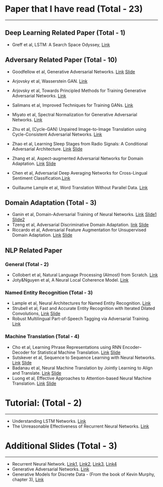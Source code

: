 # Paper that I have read (Total - 23)
---

## Deep Learning Related Paper (Total - 1)

- Greff et al, LSTM: A Search Space Odyssey, [Link](https://arxiv.org/pdf/1503.04069.pdf)

## Adversary Related Paper (Total - 10)
- Goodfellow et al, Generative Adversarial Networks. [Link](https://arxiv.org/abs/1406.2661) [Slide](https://drive.google.com/file/d/1qd9J7RDXh7q6qsncGbmkZ-Wj9W9bOWdh/view?usp=sharing)
- Arjovsky et al, Wasserstein GAN. [Link](https://arxiv.org/abs/1701.07875)
- Arjovsky et al, Towards Principled Methods for Training Generative Adversarial Networks. [Link](https://arxiv.org/abs/1701.04862) 
- Salimans et al, Improved Techniques for Training GANs. [Link](https://arxiv.org/abs/1606.03498)

- Miyato et al, Spectral Normalization for Generative Adversarial Networks. [Link](https://openreview.net/forum?id=B1QRgziT-)
- Zhu et al, (Cycle-GAN) Unpaired Image-to-Image Translation using Cycle-Consistent Adversarial Networks. [Link](https://arxiv.org/abs/1703.10593)
- Zhao et al, Learning Sleep Stages from Radio Signals: A Conditional Adversarial Architecture. [Link](http://sleep.csail.mit.edu/files/rfsleep-paper.pdf) [Slide](https://drive.google.com/file/d/1qd9J7RDXh7q6qsncGbmkZ-Wj9W9bOWdh/view?usp=sharing)
- Zhang et al, Aspect-augmented Adversarial Networks for Domain Adaptation. [Link](https://arxiv.org/abs/1701.00188) [Slide](https://drive.google.com/file/d/1qd9J7RDXh7q6qsncGbmkZ-Wj9W9bOWdh/view?usp=sharing)
- Chen et al, Adversarial Deep Averaging Networks for Cross-Lingual Sentiment Classification.[Link](https://arxiv.org/abs/1606.01614)
- Guillaume Lample et al, Word Translation Without Parallel Data. [Link](https://arxiv.org/abs/1710.04087)

## Domain Adaptation (Total - 3)
 - Ganin et al, Domain-Adversarial Training of Neural Networks. [Link](https://arxiv.org/abs/1505.07818) [Slide1](https://drive.google.com/file/d/1qd9J7RDXh7q6qsncGbmkZ-Wj9W9bOWdh/view?usp=sharing) [Slide2](https://drive.google.com/file/d/1viwV_OUDoLtv2gEkF1o_47aGrCj-DeMS/view?usp=sharing)
 - Tzeng et al, Adversarial Discriminative Domain Adaptation. [link](http://openaccess.thecvf.com/content_cvpr_2017/papers/Tzeng_Adversarial_Discriminative_Domain_CVPR_2017_paper.pdf) [Slide](https://drive.google.com/file/d/1viwV_OUDoLtv2gEkF1o_47aGrCj-DeMS/view?usp=sharing) 
 - Riccardo et al, Adversarial Feature Augmentation for Unsupervised Domain Adaptation. [Link](https://arxiv.org/abs/1711.08561) [Slide](https://drive.google.com/file/d/1viwV_OUDoLtv2gEkF1o_47aGrCj-DeMS/view?usp=sharing)

## NLP Related Paper

### General (Total - 2)
- Collobert et al, Natural Language Processing (Almost) from Scratch. [Link](http://www.jmlr.org/papers/volume12/collobert11a/collobert11a.pdf)
- Joty&Nguyen et al, A Neural Local Coherence Model. [Link](https://raihanjoty.github.io/papers/nguyen-joty-acl-17.pdf)


### Named Entity Recognition (Total - 3)
- Lample et al, Neural Architectures for Named Entity Recognition. [Link](https://arxiv.org/abs/1603.01360)
- Strubell et al, Fast and Accurate Entity Recognition with Iterated Dilated Convolutions, [Link](https://arxiv.org/abs/1702.02098) [Slide](https://drive.google.com/file/d/10kI5PBvHs1iO1CdF_QkTsDsOIOeFRgH_/view?usp=sharing)
- Robust Multilingual Part-of-Speech Tagging via Adversarial Training. [Link](https://arxiv.org/abs/1711.04903)


### Machine Translation (Total - 4)
- Cho et al, Learning Phrase Representations using RNN Encoder–Decoder for Statistical Machine Translation. [Link](https://www.aclweb.org/anthology/D14-1179) [Slide](https://drive.google.com/file/d/1RYUV3YmPrVoRTujaJ0kt6jyD6-4a8Zie/view)
- Sutskever et al, Sequence to Sequence Learning with Neural Networks. [Link](https://arxiv.org/abs/1409.3215) [Slide](https://drive.google.com/file/d/1W2BaUNc5IqaDypNiXcb0MweOtCetUqZm/view)
- Badanau et al, Neural Machine Translation by Jointly Learning to Align and Translate. [Link](https://drive.google.com/file/d/1niMR8LX77DnP_iPzjNRauOdz1wjd_eXp/view) [Slide](https://drive.google.com/file/d/1niMR8LX77DnP_iPzjNRauOdz1wjd_eXp/view)
- Luong et al, Effective Approaches to Attention-based Neural Machine Translation. [Link](https://arxiv.org/abs/1508.04025) [Slide](https://drive.google.com/file/d/1rzX97LRgtQdg6YmVeAq92oLqXGCEjhpb/view)


# Tutorial: (Total - 2)
---
- Understanding LSTM Networks. [Link](http://colah.github.io/posts/2015-08-Understanding-LSTMs/)
- The Unreasonable Effectiveness of Recurrent Neural Networks. [Link](http://karpathy.github.io/2015/05/21/rnn-effectiveness/)


# Additional Slides (Total - 3)
---
- Recurrent Neural Network. [Link1](https://drive.google.com/file/d/1Uf9ovCWkW44OR20f4puflLBlN0Nbmkfq/view), [Link2](https://drive.google.com/file/d/1ciYPg1ktTv0Yh730b_7NBZhFjmaOTiq4/view), [Link3](http://cs231n.stanford.edu/slides/2017/cs231n_2017_lecture10.pdf), [Link4](http://web.stanford.edu/class/cs224n/lectures/lecture9.pdf)
- Generative Adversarial Networks. [Link](https://drive.google.com/file/d/1qd9J7RDXh7q6qsncGbmkZ-Wj9W9bOWdh/view?usp=sharing)
- Generative Models for Discrete Data - (From the book of Kevin Murphy, chapter 3), [Link](https://drive.google.com/file/d/0BzSLk-72cmWlSklNNVNfaTBrcHM/view?usp=sharing)
